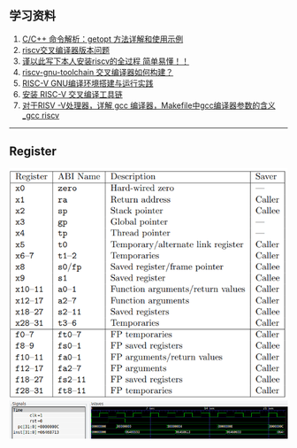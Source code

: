## 学习资料
1. [C/C++ 命令解析：getopt 方法详解和使用示例](https://blog.csdn.net/afei__/article/details/81261879)
1. [riscv交叉编译器版本问题](https://blog.csdn.net/u014558361/article/details/135372254)
1. [谨以此写下本人安装riscv的全过程 简单易懂！！](https://blog.csdn.net/qq_41976613/article/details/89629372)
2. [riscv-gnu-toolchain 交叉编译器如何构建？](https://www.zhihu.com/question/560687334/answer/3281645780?utm_id=0)
3. [RISC-V GNU编译环境搭建与运行实践](https://blog.csdn.net/ALLap97/article/details/112373544)
4. [安装 RISC-V 交叉编译工具链](https://soc.ustc.edu.cn/CECS/lab0/riscv/)
5. [对于RISV -V处理器，详解 gcc 编译器，Makefile中gcc编译器参数的含义_gcc riscv](https://zhuanlan.zhihu.com/p/660618423)

---

## Register
<div align="center"> <img src="./pic/riscv1.png"  width="600"/> 
<div align="center"> <img src="./pic/riscv2.png"  width="1000"/> 